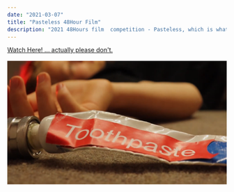 ```yaml
---
date: "2021-03-07"
title: "Pasteless 48Hour Film"
description: "2021 48Hours film  competition - Pasteless, which is what happens when you use an inside joke as a film."
---
```


[Watch Here! ... actually please don't.<br><br>![The Ending:large](./ToothpasteScene.png)](https://youtu.be/FWfugmp-hoA)



